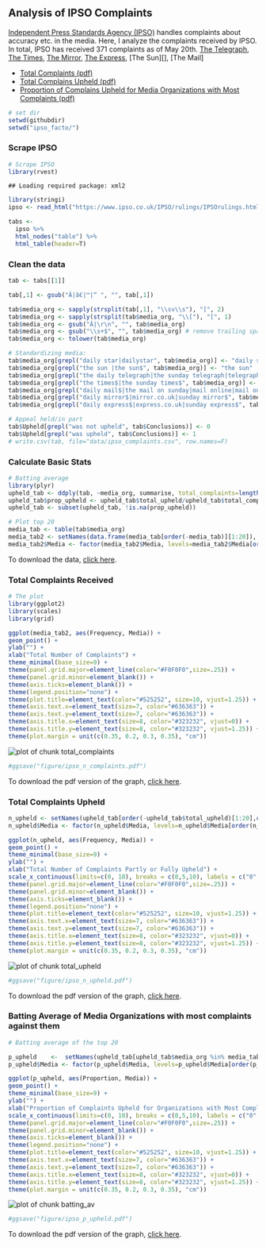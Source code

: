 ## Analysis of IPSO Complaints

[Independent Press Standards Agency (IPSO)](https://www.ipso.co.uk/IPSO/index.html) handles complaints about accuracy etc. in the media. Here, I analyze the complaints received by IPSO. In total, IPSO has received 371 complaints as of May 20th. [The Telegraph](), [The Times](), [The Mirror](), [The Express](), [The Sun][], [The Mail]

* [Total Complaints (pdf)](figure/ipso_n_complaints.pdf)
* [Total Complains Upheld (pdf)](figure/ipso_n_upheld.pdf.pdf)
* [Proportion of Complains Upheld for Media Organizations with Most Complaints (pdf)](figure/ipso_p_upheld.pdf.pdf)


```r
# set dir
setwd(githubdir)
setwd("ipso_facto/")
```

### Scrape IPSO 


```r
# Scrape IPSO
library(rvest)
```

```
## Loading required package: xml2
```

```r
library(stringi)
ipso <- read_html("https://www.ipso.co.uk/IPSO/rulings/IPSOrulings.html")

tabs <- 
  ipso %>% 
  html_nodes("table") %>%
  html_table(header=T)
```

### Clean the data


```r
tab <- tabs[[1]]

tab[,1] <- gsub("Â|â€|™|“ ", "", tab[,1])

tab$media_org <- sapply(strsplit(tab[,1], "\\sv\\s"), "[", 2)
tab$media_org <- sapply(strsplit(tab$media_org, "\\["), "[", 1) 
tab$media_org <- gsub("Â|\r\n", "", tab$media_org) 
tab$media_org <- gsub("\\s+$", "", tab$media_org) # remove trailing space
tab$media_org <- tolower(tab$media_org)

# Standardizing media:
tab$media_org[grepl("daily star|dailystar", tab$media_org)] <- "daily star"
tab$media_org[grepl("the sun |the sun$", tab$media_org)] <- "the sun"
tab$media_org[grepl("the daily telegraph|the sunday telegraph|telegraph.co.uk", tab$media_org)] <- "the telegraph"
tab$media_org[grepl("the times$|the sunday times$", tab$media_org)] <- "the times"
tab$media_org[grepl("daily mail$|the mail on sunday|mail online|mail online|sunday mail|the mail$", tab$media_org)] <- "the mail"
tab$media_org[grepl("daily mirror$|mirror.co.uk|sunday mirror$", tab$media_org)] <- "the mirror"
tab$media_org[grepl("daily express$|express.co.uk|sunday express$", tab$media_org)] <- "the express"

# Appeal held/in part
tab$Upheld[grepl("was not upheld", tab$Conclusions)] <- 0
tab$Upheld[grepl("was upheld", tab$Conclusions)] <- 1
# write.csv(tab, file="data/ipso_complaints.csv", row.names=F)
```

### Calculate Basic Stats

```r
# Batting average
library(plyr)
upheld_tab <- ddply(tab, ~media_org, summarise, total_complaints=length(media_org), total_upheld = sum(Upheld))
upheld_tab$prop_upheld <- upheld_tab$total_upheld/upheld_tab$total_complaints
upheld_tab <- subset(upheld_tab, !is.na(prop_upheld))

# Plot top 20
media_tab <- table(tab$media_org)
media_tab2 <- setNames(data.frame(media_tab[order(-media_tab)][1:20]), c("Media", "Frequency"))
media_tab2$Media <- factor(media_tab2$Media, levels=media_tab2$Media[order(media_tab2$Frequency)], ordered=TRUE) #reordering
```

To download the data, [click here](data/ipso_complaints.csv).

### Total Complaints Received


```r
# The plot
library(ggplot2)
library(scales)
library(grid)

ggplot(media_tab2, aes(Frequency, Media)) +
geom_point() + 
ylab("") + 
xlab("Total Number of Complaints") + 
theme_minimal(base_size=9) +
theme(panel.grid.major=element_line(color="#F0F0F0",size=.25)) +
theme(panel.grid.minor=element_blank()) +
theme(axis.ticks=element_blank()) +
theme(legend.position="none") +
theme(plot.title=element_text(color="#525252", size=10, vjust=1.25)) +
theme(axis.text.x=element_text(size=7, color="#636363")) +
theme(axis.text.y=element_text(size=7, color="#636363")) +
theme(axis.title.x=element_text(size=8, color="#323232", vjust=0)) +
theme(axis.title.y=element_text(size=8, color="#323232", vjust=1.25)) +
theme(plot.margin = unit(c(0.35, 0.2, 0.3, 0.35), "cm"))
```

![plot of chunk total_complaints](figure/total_complaints-1.png)

```r
#ggsave("figure/ipso_n_complaints.pdf")
```

To download the pdf version of the graph, [click here](figure/ipso_n_complaints.pdf).


### Total Complaints Upheld 


```r
n_upheld <- setNames(upheld_tab[order(-upheld_tab$total_upheld)[1:20],c("media_org", "total_upheld")], c("Media", "Frequency"))
n_upheld$Media <- factor(n_upheld$Media, levels=n_upheld$Media[order(n_upheld$Frequency)], ordered=TRUE) #reordering

ggplot(n_upheld, aes(Frequency, Media)) +
geom_point() + 
theme_minimal(base_size=9) +
ylab("") + 
xlab("Total Number of Complaints Partly or Fully Upheld") + 
scale_x_continuous(limits=c(0, 10), breaks = c(0,5,10), labels = c("0", "5", "10")) + 
theme(panel.grid.major=element_line(color="#F0F0F0",size=.25)) +
theme(panel.grid.minor=element_blank()) +
theme(axis.ticks=element_blank()) +
theme(legend.position="none") +
theme(plot.title=element_text(color="#525252", size=10, vjust=1.25)) +
theme(axis.text.x=element_text(size=7, color="#636363")) +
theme(axis.text.y=element_text(size=7, color="#636363")) +
theme(axis.title.x=element_text(size=8, color="#323232", vjust=0)) +
theme(axis.title.y=element_text(size=8, color="#323232", vjust=1.25)) +
theme(plot.margin = unit(c(0.35, 0.2, 0.3, 0.35), "cm"))
```

![plot of chunk total_upheld](figure/total_upheld-1.png)

```r
#ggsave("figure/ipso_n_upheld.pdf")
```
To download the pdf version of the graph, [click here](figure/ipso_n_upheld.pdf).

### Batting Average of Media Organizations with most complaints against them


```r
# Batting average of the top 20

p_upheld    <-  setNames(upheld_tab[upheld_tab$media_org %in% media_tab2$Media, c("media_org", "total_upheld")], c("Media", "Proportion"))
p_upheld$Media <- factor(p_upheld$Media, levels=p_upheld$Media[order(p_upheld$Proportion)], ordered=TRUE) #reordering

ggplot(p_upheld, aes(Proportion, Media)) +
geom_point() + 
theme_minimal(base_size=9) +
ylab("") + 
xlab("Proportion of Complaints Upheld for Organizations with Most Complaints") + 
scale_x_continuous(limits=c(0, 10), breaks = c(0,5,10), labels = c("0", "5", "10")) + 
theme(panel.grid.major=element_line(color="#F0F0F0",size=.25)) +
theme(panel.grid.minor=element_blank()) +
theme(axis.ticks=element_blank()) +
theme(legend.position="none") +
theme(plot.title=element_text(color="#525252", size=10, vjust=1.25)) +
theme(axis.text.x=element_text(size=7, color="#636363")) +
theme(axis.text.y=element_text(size=7, color="#636363")) +
theme(axis.title.x=element_text(size=8, color="#323232", vjust=0)) +
theme(axis.title.y=element_text(size=8, color="#323232", vjust=1.25)) +
theme(plot.margin = unit(c(0.35, 0.2, 0.3, 0.35), "cm"))
```

![plot of chunk batting_av](figure/batting_av-1.png)

```r
#ggsave("figure/ipso_p_upheld.pdf")
```
To download the pdf version of the graph, [click here](figure/ipso_p_upheld.pdf).

